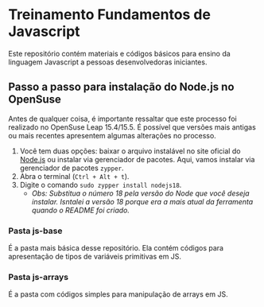 # Treinamento Fundamentos de Javascript

Este repositório contém materiais e códigos básicos para ensino da linguagem Javascript a pessoas desenvolvedoras iniciantes.

## Passo a passo para instalação do Node.js no OpenSuse

Antes de qualquer coisa, é importante ressaltar que este processo foi realizado no OpenSuse Leap 15.4/15.5. É possível que versões mais antigas ou mais recentes apresentem algumas alterações no processo.

1. Você tem duas opções: baixar o arquivo instalável no site oficial do [Node.js](https://nodejs.org/pt-br/download) ou instalar via gerenciador de pacotes. Aqui, vamos instalar via gerenciador de pacotes `zypper`.
2. Abra o terminal (`Ctrl + Alt + t`).
3. Digite o comando `sudo zypper install nodejs18`.
    - *Obs: Substitua o número 18 pela versão do Node que você deseja instalar. Isntalei a versão 18 porque era a mais atual da ferramenta quando o README foi criado.*

### Pasta js-base

É a pasta mais básica desse repositório. Ela contém códigos para apresentação de tipos de variáveis primitivas em JS.

### Pasta js-arrays

É a pasta com códigos simples para manipulação de arrays em JS.
